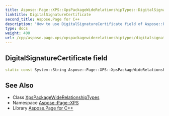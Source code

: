 ```yaml
---
title: Aspose::Page::XPS::XpsPackageWideRelationshipTypes::DigitalSignatureCertificate field
linktitle: DigitalSignatureCertificate
second_title: Aspose.Page for C++
description: 'How to use DigitalSignatureCertificate field of Aspose::Page::XPS::XpsPackageWideRelationshipTypes class in C++.'
type: docs
weight: 400
url: /cpp/aspose.page.xps/xpspackagewiderelationshiptypes/digitalsignaturecertificate/
---
```

## DigitalSignatureCertificate field




```cpp
static const System::String Aspose::Page::XPS::XpsPackageWideRelationshipTypes::DigitalSignatureCertificate
```

## See Also

* Class [XpsPackageWideRelationshipTypes](../)
* Namespace [Aspose::Page::XPS](../../)
* Library [Aspose.Page for C++](../../../)
